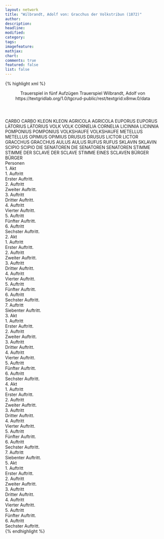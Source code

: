 ```yaml
---
layout: network
title: "Wilbrandt, Adolf von: Gracchus der Volkstribun (1872)"
author:
description:
headline:
modified:
category:
tags:
imagefeature: 
mathjax: 
chart: 
comments: true
featured: false
list: false
---
```

{% highlight xml %}
<?xml-model href="https://raw.githubusercontent.com/DLiNa/project/master/rules/lina.rnc"?><?xml-model href="https://raw.githubusercontent.com/DLiNa/project/master/rules/lina.sch"?>
<play xmlns="http://lina.digital">
  <header>
    <title>Gracchus der Volkstribun</title>
    <subtitle>Trauerspiel in fünf Aufzügen</subtitle>
    <genretitle>Trauerspiel</genretitle>
    <author>Wilbrandt, Adolf von</author>
    <date when="1872" type="print"/>
    <source>https://textgridlab.org/1.0/tgcrud-public/rest/textgrid:x8mw.0/data</source>
  </header>
  <personae>
    <character>
      <name>CARBO</name>
      <alias xml:id="carbo">
        <name>CARBO</name>
      </alias>
    </character>
    <character>
      <name>KLEON</name>
      <alias xml:id="kleon">
        <name>KLEON</name>
      </alias>
    </character>
    <character>
      <name>AGRICOLA</name>
      <alias xml:id="agricola">
        <name>AGRICOLA</name>
      </alias>
    </character>
    <character>
      <name>EUPORUS</name>
      <alias xml:id="euporus">
        <name>EUPORUS</name>
      </alias>
    </character>
    <character>
      <name>LÄTORIUS</name>
      <alias xml:id="lätorius">
        <name>LÄTORIUS</name>
      </alias>
    </character>
    <character>
      <name>VOLK</name>
      <alias xml:id="volk">
        <name>VOLK</name>
      </alias>
    </character>
    <character>
      <name>CORNELIA</name>
      <alias xml:id="cornelia">
        <name>CORNELIA</name>
      </alias>
    </character>
    <character>
      <name>LICINNIA</name>
      <alias xml:id="licinnia">
        <name>LICINNIA</name>
      </alias>
    </character>
    <character>
      <name>POMPONIUS</name>
      <alias xml:id="pomponius">
        <name>POMPONIUS</name>
      </alias>
    </character>
    <character>
      <name>VOLKSHAUFE</name>
      <alias xml:id="volkshaufe">
        <name>VOLKSHAUFE</name>
      </alias>
    </character>
    <character>
      <name>METELLUS</name>
      <alias xml:id="metellus">
        <name>METELLUS</name>
      </alias>
    </character>
    <character>
      <name>OPIMIUS</name>
      <alias xml:id="opimius">
        <name>OPIMIUS</name>
      </alias>
    </character>
    <character>
      <name>DRUSUS</name>
      <alias xml:id="drusus">
        <name>DRUSUS</name>
      </alias>
    </character>
    <character>
      <name>LICTOR</name>
      <alias xml:id="lictor">
        <name>LICTOR</name>
      </alias>
    </character>
    <character>
      <name>GRACCHUS</name>
      <alias xml:id="gracchus">
        <name>GRACCHUS</name>
      </alias>
    </character>
    <character>
      <name>AULUS</name>
      <alias xml:id="aulus">
        <name>AULUS</name>
      </alias>
    </character>
    <character>
      <name>RUFUS</name>
      <alias xml:id="rufus">
        <name>RUFUS</name>
      </alias>
    </character>
    <character>
      <name>SKLAVIN</name>
      <alias xml:id="sklavin">
        <name>SKLAVIN</name>
      </alias>
    </character>
    <character>
      <name>SCIPIO</name>
      <alias xml:id="scipio">
        <name>SCIPIO</name>
      </alias>
    </character>
    <character>
      <name>DIE SENATOREN</name>
      <alias xml:id="die_senatoren">
        <name>DIE SENATOREN</name>
      </alias>
      <alias xml:id="senatoren">
        <name>SENATOREN</name>
      </alias>
    </character>
    <character>
      <name>STIMME</name>
      <alias xml:id="stimme">
        <name>STIMME</name>
      </alias>
    </character>
    <character>
      <name>DER SCLAVE</name>
      <alias xml:id="der_sclave">
        <name>DER SCLAVE</name>
      </alias>
      <alias xml:id="stimme_eines_sclaven" type="voiceOf">
        <name>STIMME EINES SCLAVEN</name>
      </alias>
    </character>
    <character>
      <name>BÜRGER</name>
      <alias xml:id="bürger">
        <name>BÜRGER</name>
      </alias>
    </character>
  </personae>
  <text>
    <div>
      <head>Personen</head>
    </div>
    <div>
      <head>1. Akt</head>
      <div>
        <head>1. Auftritt</head>
        <div>
          <head>Erster Auftritt.</head>
          <sp who="#carbo">
            <amount n="6" unit="speech_acts"/>
            <amount n="80" unit="words"/>
            <amount n="4" unit="lines"/>
            <amount n="449" unit="chars"/>
          </sp>
          <sp who="#kleon">
            <amount n="6" unit="speech_acts"/>
            <amount n="126" unit="words"/>
            <amount n="3" unit="lines"/>
            <amount n="676" unit="chars"/>
          </sp>
          <sp who="#agricola">
            <amount n="8" unit="speech_acts"/>
            <amount n="123" unit="words"/>
            <amount n="5" unit="lines"/>
            <amount n="673" unit="chars"/>
          </sp>
          <sp who="#euporus">
            <amount n="5" unit="speech_acts"/>
            <amount n="156" unit="words"/>
            <amount n="3" unit="lines"/>
            <amount n="798" unit="chars"/>
          </sp>
        </div>
      </div>
      <div>
        <head>2. Auftritt</head>
        <div>
          <head>Zweiter Auftritt.</head>
          <sp who="#lätorius">
            <amount n="4" unit="speech_acts"/>
            <amount n="96" unit="words"/>
            <amount n="2" unit="lines"/>
            <amount n="531" unit="chars"/>
          </sp>
          <sp who="#volk">
            <amount n="1" unit="speech_acts"/>
            <amount n="8" unit="words"/>
            <amount n="1" unit="lines"/>
            <amount n="43" unit="chars"/>
          </sp>
          <sp who="#cornelia">
            <amount n="5" unit="speech_acts"/>
            <amount n="187" unit="words"/>
            <amount n="1" unit="lines"/>
            <amount n="1033" unit="chars"/>
          </sp>
          <sp who="#licinnia">
            <amount n="3" unit="speech_acts"/>
            <amount n="34" unit="words"/>
            <amount n="2" unit="lines"/>
            <amount n="165" unit="chars"/>
          </sp>
        </div>
      </div>
      <div>
        <head>3. Auftritt</head>
        <div>
          <head>Dritter Auftritt.</head>
          <sp who="#cornelia">
            <amount n="3" unit="speech_acts"/>
            <amount n="24" unit="words"/>
            <amount n="3" unit="lines"/>
            <amount n="123" unit="chars"/>
          </sp>
          <sp who="#pomponius">
            <amount n="5" unit="speech_acts"/>
            <amount n="288" unit="words"/>
            <amount n="1613" unit="chars"/>
          </sp>
          <sp who="#licinnia">
            <amount n="5" unit="speech_acts"/>
            <amount n="131" unit="words"/>
            <amount n="3" unit="lines"/>
            <amount n="649" unit="chars"/>
          </sp>
        </div>
      </div>
      <div>
        <head>4. Auftritt</head>
        <div>
          <head>Vierter Auftritt.</head>
          <sp who="#kleon">
            <amount n="5" unit="speech_acts"/>
            <amount n="176" unit="words"/>
            <amount n="1" unit="lines"/>
            <amount n="1001" unit="chars"/>
          </sp>
          <sp who="#lätorius">
            <amount n="7" unit="speech_acts"/>
            <amount n="94" unit="words"/>
            <amount n="6" unit="lines"/>
            <amount n="527" unit="chars"/>
          </sp>
          <sp who="#agricola">
            <amount n="2" unit="speech_acts"/>
            <amount n="78" unit="words"/>
            <amount n="432" unit="chars"/>
          </sp>
          <sp who="#carbo">
            <amount n="2" unit="speech_acts"/>
            <amount n="14" unit="words"/>
            <amount n="2" unit="lines"/>
            <amount n="72" unit="chars"/>
          </sp>
          <sp who="#volkshaufe">
            <amount n="1" unit="speech_acts"/>
            <amount n="4" unit="words"/>
            <amount n="1" unit="lines"/>
            <amount n="24" unit="chars"/>
          </sp>
          <sp who="#metellus">
            <amount n="3" unit="speech_acts"/>
            <amount n="178" unit="words"/>
            <amount n="908" unit="chars"/>
          </sp>
          <sp who="#opimius">
            <amount n="6" unit="speech_acts"/>
            <amount n="212" unit="words"/>
            <amount n="3" unit="lines"/>
            <amount n="1222" unit="chars"/>
          </sp>
          <sp who="#volk">
            <amount n="1" unit="speech_acts"/>
            <amount n="15" unit="words"/>
            <amount n="1" unit="lines"/>
            <amount n="80" unit="chars"/>
          </sp>
        </div>
      </div>
      <div>
        <head>5. Auftritt</head>
        <div>
          <head>Fünfter Auftritt.</head>
          <sp who="#metellus">
            <amount n="6" unit="speech_acts"/>
            <amount n="133" unit="words"/>
            <amount n="2" unit="lines"/>
            <amount n="786" unit="chars"/>
          </sp>
          <sp who="#opimius">
            <amount n="5" unit="speech_acts"/>
            <amount n="121" unit="words"/>
            <amount n="2" unit="lines"/>
            <amount n="680" unit="chars"/>
          </sp>
          <sp who="#drusus">
            <amount n="2" unit="speech_acts"/>
            <amount n="145" unit="words"/>
            <amount n="759" unit="chars"/>
          </sp>
          <sp who="#volk">
            <amount n="1" unit="speech_acts"/>
            <amount n="6" unit="words"/>
            <amount n="1" unit="lines"/>
            <amount n="28" unit="chars"/>
          </sp>
          <sp who="#agricola">
            <amount n="1" unit="speech_acts"/>
            <amount n="5" unit="words"/>
            <amount n="1" unit="lines"/>
            <amount n="29" unit="chars"/>
          </sp>
          <sp who="#lictor">
            <amount n="1" unit="speech_acts"/>
            <amount n="7" unit="words"/>
            <amount n="1" unit="lines"/>
            <amount n="42" unit="chars"/>
          </sp>
        </div>
      </div>
      <div>
        <head>6. Auftritt</head>
        <div>
          <head>Sechster Auftritt.</head>
          <sp who="#opimius">
            <amount n="10" unit="speech_acts"/>
            <amount n="247" unit="words"/>
            <amount n="5" unit="lines"/>
            <amount n="1312" unit="chars"/>
          </sp>
          <sp who="#pomponius">
            <amount n="4" unit="speech_acts"/>
            <amount n="43" unit="words"/>
            <amount n="3" unit="lines"/>
            <amount n="210" unit="chars"/>
          </sp>
          <sp who="#gracchus">
            <amount n="17" unit="speech_acts"/>
            <amount n="1069" unit="words"/>
            <amount n="3" unit="lines"/>
            <amount n="5949" unit="chars"/>
          </sp>
          <sp who="#agricola">
            <amount n="7" unit="speech_acts"/>
            <amount n="46" unit="words"/>
            <amount n="6" unit="lines"/>
            <amount n="247" unit="chars"/>
          </sp>
          <sp who="#carbo">
            <amount n="6" unit="speech_acts"/>
            <amount n="44" unit="words"/>
            <amount n="6" unit="lines"/>
            <amount n="217" unit="chars"/>
          </sp>
          <sp who="#volk">
            <amount n="16" unit="speech_acts"/>
            <amount n="111" unit="words"/>
            <amount n="15" unit="lines"/>
            <amount n="595" unit="chars"/>
          </sp>
          <sp who="#metellus">
            <amount n="4" unit="speech_acts"/>
            <amount n="42" unit="words"/>
            <amount n="4" unit="lines"/>
            <amount n="228" unit="chars"/>
          </sp>
          <sp who="#senatoren #volk">
            <amount n="1" unit="speech_acts"/>
            <amount n="9" unit="words"/>
            <amount n="1" unit="lines"/>
            <amount n="57" unit="chars"/>
          </sp>
          <sp who="#lätorius">
            <amount n="9" unit="speech_acts"/>
            <amount n="95" unit="words"/>
            <amount n="8" unit="lines"/>
            <amount n="520" unit="chars"/>
          </sp>
        </div>
      </div>
    </div>
    <div>
      <head>2. Akt</head>
      <div>
        <head>1. Auftritt</head>
        <div>
          <head>Erster Auftritt.</head>
          <sp who="#euporus">
            <amount n="3" unit="speech_acts"/>
            <amount n="23" unit="words"/>
            <amount n="3" unit="lines"/>
            <amount n="140" unit="chars"/>
          </sp>
          <sp who="#metellus">
            <amount n="10" unit="speech_acts"/>
            <amount n="333" unit="words"/>
            <amount n="4" unit="lines"/>
            <amount n="1909" unit="chars"/>
          </sp>
          <sp who="#aulus">
            <amount n="2" unit="speech_acts"/>
            <amount n="5" unit="words"/>
            <amount n="2" unit="lines"/>
            <amount n="30" unit="chars"/>
          </sp>
          <sp who="#rufus">
            <amount n="1" unit="speech_acts"/>
            <amount n="2" unit="words"/>
            <amount n="1" unit="lines"/>
            <amount n="14" unit="chars"/>
          </sp>
          <sp who="#opimius">
            <amount n="3" unit="speech_acts"/>
            <amount n="44" unit="words"/>
            <amount n="2" unit="lines"/>
            <amount n="253" unit="chars"/>
          </sp>
          <sp who="#drusus">
            <amount n="1" unit="speech_acts"/>
            <amount n="38" unit="words"/>
            <amount n="209" unit="chars"/>
          </sp>
        </div>
      </div>
      <div>
        <head>2. Auftritt</head>
        <div>
          <head>Zweiter Auftritt.</head>
          <sp who="#opimius">
            <amount n="16" unit="speech_acts"/>
            <amount n="463" unit="words"/>
            <amount n="8" unit="lines"/>
            <amount n="2523" unit="chars"/>
          </sp>
          <sp who="#drusus">
            <amount n="16" unit="speech_acts"/>
            <amount n="245" unit="words"/>
            <amount n="12" unit="lines"/>
            <amount n="1370" unit="chars"/>
          </sp>
        </div>
      </div>
      <div>
        <head>3. Auftritt</head>
        <div>
          <head>Dritter Auftritt.</head>
          <sp who="#gracchus">
            <amount n="4" unit="speech_acts"/>
            <amount n="277" unit="words"/>
            <amount n="3" unit="lines"/>
            <amount n="1570" unit="chars"/>
          </sp>
          <sp who="#metellus">
            <amount n="3" unit="speech_acts"/>
            <amount n="103" unit="words"/>
            <amount n="1" unit="lines"/>
            <amount n="552" unit="chars"/>
          </sp>
          <sp who="#aulus">
            <amount n="1" unit="speech_acts"/>
            <amount n="5" unit="words"/>
            <amount n="1" unit="lines"/>
            <amount n="40" unit="chars"/>
          </sp>
        </div>
      </div>
      <div>
        <head>4. Auftritt</head>
        <div>
          <head>Vierter Auftritt.</head>
          <sp who="#gracchus">
            <amount n="13" unit="speech_acts"/>
            <amount n="162" unit="words"/>
            <amount n="8" unit="lines"/>
            <amount n="846" unit="chars"/>
          </sp>
          <sp who="#lätorius">
            <amount n="11" unit="speech_acts"/>
            <amount n="606" unit="words"/>
            <amount n="3" unit="lines"/>
            <amount n="3325" unit="chars"/>
          </sp>
          <sp who="#euporus">
            <amount n="2" unit="speech_acts"/>
            <amount n="41" unit="words"/>
            <amount n="1" unit="lines"/>
            <amount n="209" unit="chars"/>
          </sp>
        </div>
      </div>
      <div>
        <head>5. Auftritt</head>
        <div>
          <head>Fünfter Auftritt.</head>
          <sp who="#gracchus">
            <amount n="6" unit="speech_acts"/>
            <amount n="321" unit="words"/>
            <amount n="2" unit="lines"/>
            <amount n="1762" unit="chars"/>
          </sp>
          <sp who="#kleon">
            <amount n="6" unit="speech_acts"/>
            <amount n="119" unit="words"/>
            <amount n="4" unit="lines"/>
            <amount n="667" unit="chars"/>
          </sp>
          <sp who="#sklavin">
            <amount n="1" unit="speech_acts"/>
            <amount n="56" unit="words"/>
            <amount n="307" unit="chars"/>
          </sp>
        </div>
      </div>
      <div>
        <head>6. Auftritt</head>
        <div>
          <head>Sechster Auftritt.</head>
          <sp who="#lätorius">
            <amount n="8" unit="speech_acts"/>
            <amount n="140" unit="words"/>
            <amount n="5" unit="lines"/>
            <amount n="758" unit="chars"/>
          </sp>
          <sp who="#kleon">
            <amount n="4" unit="speech_acts"/>
            <amount n="122" unit="words"/>
            <amount n="683" unit="chars"/>
          </sp>
          <sp who="#volk">
            <amount n="7" unit="speech_acts"/>
            <amount n="76" unit="words"/>
            <amount n="6" unit="lines"/>
            <amount n="397" unit="chars"/>
          </sp>
          <sp who="#gracchus">
            <amount n="7" unit="speech_acts"/>
            <amount n="279" unit="words"/>
            <amount n="2" unit="lines"/>
            <amount n="1532" unit="chars"/>
          </sp>
          <sp who="#euporus">
            <amount n="2" unit="speech_acts"/>
            <amount n="26" unit="words"/>
            <amount n="1" unit="lines"/>
            <amount n="132" unit="chars"/>
          </sp>
          <sp who="#licinnia">
            <amount n="1" unit="speech_acts"/>
            <amount n="11" unit="words"/>
            <amount n="1" unit="lines"/>
            <amount n="50" unit="chars"/>
          </sp>
        </div>
      </div>
      <div>
        <head>7. Auftritt</head>
        <div>
          <head>Siebenter Auftritt.</head>
          <sp who="#gracchus">
            <amount n="18" unit="speech_acts"/>
            <amount n="663" unit="words"/>
            <amount n="6" unit="lines"/>
            <amount n="3528" unit="chars"/>
          </sp>
          <sp who="#licinnia">
            <amount n="10" unit="speech_acts"/>
            <amount n="407" unit="words"/>
            <amount n="4" unit="lines"/>
            <amount n="2155" unit="chars"/>
          </sp>
          <sp who="#cornelia">
            <amount n="10" unit="speech_acts"/>
            <amount n="724" unit="words"/>
            <amount n="3" unit="lines"/>
            <amount n="3975" unit="chars"/>
          </sp>
        </div>
      </div>
    </div>
    <div>
      <head>3. Akt</head>
      <div>
        <head>1. Auftritt</head>
        <div>
          <head>Erster Auftritt.</head>
          <sp who="#euporus">
            <amount n="3" unit="speech_acts"/>
            <amount n="100" unit="words"/>
            <amount n="516" unit="chars"/>
          </sp>
          <sp who="#carbo">
            <amount n="8" unit="speech_acts"/>
            <amount n="151" unit="words"/>
            <amount n="6" unit="lines"/>
            <amount n="827" unit="chars"/>
          </sp>
          <sp who="#agricola">
            <amount n="7" unit="speech_acts"/>
            <amount n="263" unit="words"/>
            <amount n="1" unit="lines"/>
            <amount n="1452" unit="chars"/>
          </sp>
        </div>
      </div>
      <div>
        <head>2. Auftritt</head>
        <div>
          <head>Zweiter Auftritt.</head>
          <sp who="#carbo">
            <amount n="7" unit="speech_acts"/>
            <amount n="125" unit="words"/>
            <amount n="4" unit="lines"/>
            <amount n="675" unit="chars"/>
          </sp>
          <sp who="#agricola">
            <amount n="7" unit="speech_acts"/>
            <amount n="179" unit="words"/>
            <amount n="3" unit="lines"/>
            <amount n="971" unit="chars"/>
          </sp>
          <sp who="#volk">
            <amount n="3" unit="speech_acts"/>
            <amount n="40" unit="words"/>
            <amount n="2" unit="lines"/>
            <amount n="227" unit="chars"/>
          </sp>
        </div>
      </div>
      <div>
        <head>3. Auftritt</head>
        <div>
          <head>Dritter Auftritt.</head>
          <sp who="#scipio">
            <amount n="5" unit="speech_acts"/>
            <amount n="219" unit="words"/>
            <amount n="2" unit="lines"/>
            <amount n="1225" unit="chars"/>
          </sp>
          <sp who="#carbo">
            <amount n="1" unit="speech_acts"/>
            <amount n="3" unit="words"/>
            <amount n="1" unit="lines"/>
            <amount n="25" unit="chars"/>
          </sp>
          <sp who="#agricola">
            <amount n="3" unit="speech_acts"/>
            <amount n="30" unit="words"/>
            <amount n="3" unit="lines"/>
            <amount n="147" unit="chars"/>
          </sp>
        </div>
      </div>
      <div>
        <head>4. Auftritt</head>
        <div>
          <head>Vierter Auftritt.</head>
          <sp who="#carbo">
            <amount n="6" unit="speech_acts"/>
            <amount n="86" unit="words"/>
            <amount n="4" unit="lines"/>
            <amount n="465" unit="chars"/>
          </sp>
          <sp who="#agricola">
            <amount n="6" unit="speech_acts"/>
            <amount n="90" unit="words"/>
            <amount n="4" unit="lines"/>
            <amount n="490" unit="chars"/>
          </sp>
          <sp who="#volk">
            <amount n="3" unit="speech_acts"/>
            <amount n="17" unit="words"/>
            <amount n="3" unit="lines"/>
            <amount n="81" unit="chars"/>
          </sp>
          <sp who="#opimius">
            <amount n="6" unit="speech_acts"/>
            <amount n="106" unit="words"/>
            <amount n="3" unit="lines"/>
            <amount n="584" unit="chars"/>
          </sp>
          <sp who="#drusus">
            <amount n="5" unit="speech_acts"/>
            <amount n="175" unit="words"/>
            <amount n="1" unit="lines"/>
            <amount n="973" unit="chars"/>
          </sp>
        </div>
      </div>
      <div>
        <head>5. Auftritt</head>
        <div>
          <head>Fünfter Auftritt.</head>
          <sp who="#volk">
            <amount n="2" unit="speech_acts"/>
            <amount n="9" unit="words"/>
            <amount n="2" unit="lines"/>
            <amount n="49" unit="chars"/>
          </sp>
          <sp who="#agricola">
            <amount n="2" unit="speech_acts"/>
            <amount n="42" unit="words"/>
            <amount n="1" unit="lines"/>
            <amount n="233" unit="chars"/>
          </sp>
          <sp who="#gracchus">
            <amount n="11" unit="speech_acts"/>
            <amount n="463" unit="words"/>
            <amount n="3" unit="lines"/>
            <amount n="2533" unit="chars"/>
          </sp>
          <sp who="#lätorius">
            <amount n="2" unit="speech_acts"/>
            <amount n="66" unit="words"/>
            <amount n="1" unit="lines"/>
            <amount n="373" unit="chars"/>
          </sp>
          <sp who="#pomponius">
            <amount n="8" unit="speech_acts"/>
            <amount n="211" unit="words"/>
            <amount n="5" unit="lines"/>
            <amount n="1164" unit="chars"/>
          </sp>
          <sp who="#euporus">
            <amount n="2" unit="speech_acts"/>
            <amount n="21" unit="words"/>
            <amount n="2" unit="lines"/>
            <amount n="115" unit="chars"/>
          </sp>
          <sp who="#lictor">
            <amount n="1" unit="speech_acts"/>
            <amount n="6" unit="words"/>
            <amount n="1" unit="lines"/>
            <amount n="28" unit="chars"/>
          </sp>
        </div>
      </div>
      <div>
        <head>6. Auftritt</head>
        <div>
          <head>Sechster Auftritt.</head>
          <sp who="#gracchus">
            <amount n="15" unit="speech_acts"/>
            <amount n="963" unit="words"/>
            <amount n="4" unit="lines"/>
            <amount n="5405" unit="chars"/>
          </sp>
          <sp who="#scipio">
            <amount n="17" unit="speech_acts"/>
            <amount n="607" unit="words"/>
            <amount n="5" unit="lines"/>
            <amount n="3263" unit="chars"/>
          </sp>
          <sp who="#lictor">
            <amount n="1" unit="speech_acts"/>
            <amount n="5" unit="words"/>
            <amount n="1" unit="lines"/>
            <amount n="27" unit="chars"/>
          </sp>
          <sp who="#metellus">
            <amount n="9" unit="speech_acts"/>
            <amount n="171" unit="words"/>
            <amount n="8" unit="lines"/>
            <amount n="946" unit="chars"/>
          </sp>
          <sp who="#opimius">
            <amount n="7" unit="speech_acts"/>
            <amount n="134" unit="words"/>
            <amount n="4" unit="lines"/>
            <amount n="721" unit="chars"/>
          </sp>
          <sp who="#senatoren #volk">
            <amount n="1" unit="speech_acts"/>
            <amount n="5" unit="words"/>
            <amount n="1" unit="lines"/>
            <amount n="32" unit="chars"/>
          </sp>
          <sp who="#volk">
            <amount n="6" unit="speech_acts"/>
            <amount n="36" unit="words"/>
            <amount n="6" unit="lines"/>
            <amount n="176" unit="chars"/>
          </sp>
          <sp who="#drusus">
            <amount n="6" unit="speech_acts"/>
            <amount n="101" unit="words"/>
            <amount n="3" unit="lines"/>
            <amount n="565" unit="chars"/>
          </sp>
          <sp who="#lätorius">
            <amount n="4" unit="speech_acts"/>
            <amount n="33" unit="words"/>
            <amount n="4" unit="lines"/>
            <amount n="187" unit="chars"/>
          </sp>
          <sp who="#pomponius">
            <amount n="2" unit="speech_acts"/>
            <amount n="12" unit="words"/>
            <amount n="2" unit="lines"/>
            <amount n="65" unit="chars"/>
          </sp>
          <sp who="#die_senatoren">
            <amount n="1" unit="speech_acts"/>
            <amount n="4" unit="words"/>
            <amount n="1" unit="lines"/>
            <amount n="23" unit="chars"/>
          </sp>
          <sp who="#senatoren">
            <amount n="1" unit="speech_acts"/>
            <amount n="26" unit="words"/>
            <amount n="151" unit="chars"/>
          </sp>
        </div>
      </div>
    </div>
    <div>
      <head>4. Akt</head>
      <div>
        <head>1. Auftritt</head>
        <div>
          <head>Erster Auftritt.</head>
          <sp who="#licinnia">
            <amount n="8" unit="speech_acts"/>
            <amount n="119" unit="words"/>
            <amount n="6" unit="lines"/>
            <amount n="629" unit="chars"/>
          </sp>
          <sp who="#euporus">
            <amount n="3" unit="speech_acts"/>
            <amount n="9" unit="words"/>
            <amount n="3" unit="lines"/>
            <amount n="58" unit="chars"/>
          </sp>
          <sp who="#pomponius">
            <amount n="5" unit="speech_acts"/>
            <amount n="286" unit="words"/>
            <amount n="1" unit="lines"/>
            <amount n="1627" unit="chars"/>
          </sp>
        </div>
      </div>
      <div>
        <head>2. Auftritt</head>
        <div>
          <head>Zweiter Auftritt.</head>
          <sp who="#gracchus">
            <amount n="5" unit="speech_acts"/>
            <amount n="218" unit="words"/>
            <amount n="1" unit="lines"/>
            <amount n="1164" unit="chars"/>
          </sp>
          <sp who="#agricola">
            <amount n="1" unit="speech_acts"/>
            <amount n="9" unit="words"/>
            <amount n="1" unit="lines"/>
            <amount n="52" unit="chars"/>
          </sp>
          <sp who="#volk">
            <amount n="1" unit="speech_acts"/>
            <amount n="14" unit="words"/>
            <amount n="1" unit="lines"/>
            <amount n="76" unit="chars"/>
          </sp>
          <sp who="#licinnia">
            <amount n="3" unit="speech_acts"/>
            <amount n="51" unit="words"/>
            <amount n="1" unit="lines"/>
            <amount n="296" unit="chars"/>
          </sp>
          <sp who="#cornelia">
            <amount n="5" unit="speech_acts"/>
            <amount n="160" unit="words"/>
            <amount n="2" unit="lines"/>
            <amount n="828" unit="chars"/>
          </sp>
          <sp who="#euporus">
            <amount n="1" unit="speech_acts"/>
            <amount n="6" unit="words"/>
            <amount n="1" unit="lines"/>
            <amount n="27" unit="chars"/>
          </sp>
          <sp who="#pomponius">
            <amount n="2" unit="speech_acts"/>
            <amount n="58" unit="words"/>
            <amount n="291" unit="chars"/>
          </sp>
        </div>
      </div>
      <div>
        <head>3. Auftritt</head>
        <div>
          <head>Dritter Auftritt.</head>
          <sp who="#lätorius">
            <amount n="8" unit="speech_acts"/>
            <amount n="61" unit="words"/>
            <amount n="7" unit="lines"/>
            <amount n="272" unit="chars"/>
          </sp>
          <sp who="#pomponius">
            <amount n="8" unit="speech_acts"/>
            <amount n="374" unit="words"/>
            <amount n="1" unit="lines"/>
            <amount n="1992" unit="chars"/>
          </sp>
        </div>
      </div>
      <div>
        <head>4. Auftritt</head>
        <div>
          <head>Vierter Auftritt.</head>
          <sp who="#lätorius">
            <amount n="5" unit="speech_acts"/>
            <amount n="201" unit="words"/>
            <amount n="2" unit="lines"/>
            <amount n="1113" unit="chars"/>
          </sp>
          <sp who="#opimius">
            <amount n="1" unit="speech_acts"/>
            <amount n="3" unit="words"/>
            <amount n="1" unit="lines"/>
            <amount n="19" unit="chars"/>
          </sp>
          <sp who="#scipio">
            <amount n="4" unit="speech_acts"/>
            <amount n="182" unit="words"/>
            <amount n="2" unit="lines"/>
            <amount n="1038" unit="chars"/>
          </sp>
        </div>
      </div>
      <div>
        <head>5. Auftritt</head>
        <div>
          <head>Fünfter Auftritt.</head>
          <sp who="#scipio">
            <amount n="8" unit="speech_acts"/>
            <amount n="280" unit="words"/>
            <amount n="2" unit="lines"/>
            <amount n="1499" unit="chars"/>
          </sp>
          <sp who="#cornelia">
            <amount n="9" unit="speech_acts"/>
            <amount n="331" unit="words"/>
            <amount n="3" unit="lines"/>
            <amount n="1775" unit="chars"/>
          </sp>
          <sp who="#euporus">
            <amount n="2" unit="speech_acts"/>
            <amount n="20" unit="words"/>
            <amount n="2" unit="lines"/>
            <amount n="105" unit="chars"/>
          </sp>
        </div>
      </div>
      <div>
        <head>6. Auftritt</head>
        <div>
          <head>Sechster Auftritt.</head>
          <sp who="#metellus">
            <amount n="10" unit="speech_acts"/>
            <amount n="271" unit="words"/>
            <amount n="4" unit="lines"/>
            <amount n="1368" unit="chars"/>
          </sp>
          <sp who="#aulus">
            <amount n="6" unit="speech_acts"/>
            <amount n="54" unit="words"/>
            <amount n="5" unit="lines"/>
            <amount n="292" unit="chars"/>
          </sp>
          <sp who="#rufus">
            <amount n="2" unit="speech_acts"/>
            <amount n="23" unit="words"/>
            <amount n="2" unit="lines"/>
            <amount n="134" unit="chars"/>
          </sp>
          <sp who="#stimme">
            <amount n="1" unit="speech_acts"/>
            <amount n="2" unit="words"/>
            <amount n="1" unit="lines"/>
            <amount n="11" unit="chars"/>
          </sp>
          <sp who="#lätorius">
            <amount n="1" unit="speech_acts"/>
          </sp>
          <sp who="#stimme_eines_sclaven">
            <amount n="1" unit="speech_acts"/>
            <amount n="7" unit="words"/>
            <amount n="1" unit="lines"/>
            <amount n="43" unit="chars"/>
          </sp>
          <sp who="#der_sclave">
            <amount n="2" unit="speech_acts"/>
            <amount n="86" unit="words"/>
            <amount n="1" unit="lines"/>
            <amount n="468" unit="chars"/>
          </sp>
          <sp who="#opimius">
            <amount n="2" unit="speech_acts"/>
            <amount n="39" unit="words"/>
            <amount n="1" unit="lines"/>
            <amount n="217" unit="chars"/>
          </sp>
          <sp who="#drusus">
            <amount n="3" unit="speech_acts"/>
            <amount n="141" unit="words"/>
            <amount n="867" unit="chars"/>
          </sp>
          <sp who="#volk">
            <amount n="1" unit="speech_acts"/>
            <amount n="10" unit="words"/>
            <amount n="1" unit="lines"/>
            <amount n="44" unit="chars"/>
          </sp>
        </div>
      </div>
      <div>
        <head>7. Auftritt</head>
        <div>
          <head>Siebenter Auftritt.</head>
          <sp who="#pomponius">
            <amount n="1" unit="speech_acts"/>
            <amount n="17" unit="words"/>
            <amount n="1" unit="lines"/>
            <amount n="81" unit="chars"/>
          </sp>
          <sp who="#gracchus">
            <amount n="5" unit="speech_acts"/>
            <amount n="55" unit="words"/>
            <amount n="5" unit="lines"/>
            <amount n="250" unit="chars"/>
          </sp>
          <sp who="#drusus">
            <amount n="2" unit="speech_acts"/>
            <amount n="73" unit="words"/>
            <amount n="389" unit="chars"/>
          </sp>
          <sp who="#cornelia">
            <amount n="1" unit="speech_acts"/>
            <amount n="3" unit="words"/>
            <amount n="1" unit="lines"/>
            <amount n="18" unit="chars"/>
          </sp>
          <sp who="#opimius">
            <amount n="3" unit="speech_acts"/>
            <amount n="104" unit="words"/>
            <amount n="1" unit="lines"/>
            <amount n="570" unit="chars"/>
          </sp>
          <sp who="#metellus">
            <amount n="2" unit="speech_acts"/>
            <amount n="96" unit="words"/>
            <amount n="542" unit="chars"/>
          </sp>
          <sp who="#licinnia">
            <amount n="2" unit="speech_acts"/>
            <amount n="14" unit="words"/>
            <amount n="2" unit="lines"/>
            <amount n="69" unit="chars"/>
          </sp>
        </div>
      </div>
    </div>
    <div>
      <head>5. Akt</head>
      <div>
        <head>1. Auftritt</head>
        <div>
          <head>Erster Auftritt.</head>
          <sp who="#agricola">
            <amount n="7" unit="speech_acts"/>
            <amount n="105" unit="words"/>
            <amount n="5" unit="lines"/>
            <amount n="586" unit="chars"/>
          </sp>
          <sp who="#euporus">
            <amount n="9" unit="speech_acts"/>
            <amount n="248" unit="words"/>
            <amount n="5" unit="lines"/>
            <amount n="1423" unit="chars"/>
          </sp>
          <sp who="#pomponius">
            <amount n="3" unit="speech_acts"/>
            <amount n="40" unit="words"/>
            <amount n="3" unit="lines"/>
            <amount n="218" unit="chars"/>
          </sp>
        </div>
      </div>
      <div>
        <head>2. Auftritt</head>
        <div>
          <head>Zweiter Auftritt.</head>
          <sp who="#gracchus">
            <amount n="8" unit="speech_acts"/>
            <amount n="204" unit="words"/>
            <amount n="3" unit="lines"/>
            <amount n="1098" unit="chars"/>
          </sp>
          <sp who="#pomponius">
            <amount n="7" unit="speech_acts"/>
            <amount n="166" unit="words"/>
            <amount n="3" unit="lines"/>
            <amount n="956" unit="chars"/>
          </sp>
          <sp who="#euporus">
            <amount n="4" unit="speech_acts"/>
            <amount n="92" unit="words"/>
            <amount n="2" unit="lines"/>
            <amount n="479" unit="chars"/>
          </sp>
          <sp who="#lictor">
            <amount n="1" unit="speech_acts"/>
            <amount n="4" unit="words"/>
            <amount n="1" unit="lines"/>
            <amount n="20" unit="chars"/>
          </sp>
        </div>
      </div>
      <div>
        <head>3. Auftritt</head>
        <div>
          <head>Dritter Auftritt.</head>
          <sp who="#lictor">
            <amount n="4" unit="speech_acts"/>
            <amount n="123" unit="words"/>
            <amount n="1" unit="lines"/>
            <amount n="694" unit="chars"/>
          </sp>
          <sp who="#pomponius">
            <amount n="3" unit="speech_acts"/>
            <amount n="55" unit="words"/>
            <amount n="1" unit="lines"/>
            <amount n="274" unit="chars"/>
          </sp>
          <sp who="#gracchus">
            <amount n="1" unit="speech_acts"/>
            <amount n="4" unit="words"/>
            <amount n="1" unit="lines"/>
            <amount n="21" unit="chars"/>
          </sp>
          <sp who="#agricola">
            <amount n="2" unit="speech_acts"/>
            <amount n="57" unit="words"/>
            <amount n="1" unit="lines"/>
            <amount n="332" unit="chars"/>
          </sp>
          <sp who="#bürger">
            <amount n="1" unit="speech_acts"/>
            <amount n="19" unit="words"/>
            <amount n="119" unit="chars"/>
          </sp>
        </div>
      </div>
      <div>
        <head>4. Auftritt</head>
        <div>
          <head>Vierter Auftritt.</head>
          <sp who="#gracchus">
            <amount n="7" unit="speech_acts"/>
            <amount n="395" unit="words"/>
            <amount n="1" unit="lines"/>
            <amount n="2075" unit="chars"/>
          </sp>
          <sp who="#licinnia">
            <amount n="4" unit="speech_acts"/>
            <amount n="126" unit="words"/>
            <amount n="2" unit="lines"/>
            <amount n="654" unit="chars"/>
          </sp>
          <sp who="#cornelia">
            <amount n="1" unit="speech_acts"/>
            <amount n="120" unit="words"/>
            <amount n="656" unit="chars"/>
          </sp>
          <sp who="#bürger">
            <amount n="4" unit="speech_acts"/>
            <amount n="32" unit="words"/>
            <amount n="4" unit="lines"/>
            <amount n="195" unit="chars"/>
          </sp>
          <sp who="#carbo">
            <amount n="3" unit="speech_acts"/>
            <amount n="149" unit="words"/>
            <amount n="857" unit="chars"/>
          </sp>
          <sp who="#pomponius">
            <amount n="3" unit="speech_acts"/>
            <amount n="15" unit="words"/>
            <amount n="3" unit="lines"/>
            <amount n="77" unit="chars"/>
          </sp>
          <sp who="#agricola">
            <amount n="1" unit="speech_acts"/>
            <amount n="3" unit="words"/>
            <amount n="1" unit="lines"/>
            <amount n="21" unit="chars"/>
          </sp>
        </div>
      </div>
      <div>
        <head>5. Auftritt</head>
        <div>
          <head>Fünfter Auftritt.</head>
          <sp who="#gracchus">
            <amount n="8" unit="speech_acts"/>
            <amount n="300" unit="words"/>
            <amount n="4" unit="lines"/>
            <amount n="1662" unit="chars"/>
          </sp>
          <sp who="#lätorius">
            <amount n="7" unit="speech_acts"/>
            <amount n="270" unit="words"/>
            <amount n="1" unit="lines"/>
            <amount n="1503" unit="chars"/>
          </sp>
          <sp who="#cornelia">
            <amount n="4" unit="speech_acts"/>
            <amount n="73" unit="words"/>
            <amount n="2" unit="lines"/>
            <amount n="424" unit="chars"/>
          </sp>
          <sp who="#pomponius">
            <amount n="4" unit="speech_acts"/>
            <amount n="114" unit="words"/>
            <amount n="1" unit="lines"/>
            <amount n="619" unit="chars"/>
          </sp>
          <sp who="#carbo">
            <amount n="3" unit="speech_acts"/>
            <amount n="52" unit="words"/>
            <amount n="2" unit="lines"/>
            <amount n="284" unit="chars"/>
          </sp>
          <sp who="#bürger">
            <amount n="3" unit="speech_acts"/>
            <amount n="38" unit="words"/>
            <amount n="2" unit="lines"/>
            <amount n="214" unit="chars"/>
          </sp>
          <sp who="#licinnia">
            <amount n="5" unit="speech_acts"/>
            <amount n="136" unit="words"/>
            <amount n="2" unit="lines"/>
            <amount n="682" unit="chars"/>
          </sp>
          <sp who="#lictor">
            <amount n="1" unit="speech_acts"/>
            <amount n="37" unit="words"/>
            <amount n="229" unit="chars"/>
          </sp>
          <sp who="#euporus">
            <amount n="1" unit="speech_acts"/>
            <amount n="24" unit="words"/>
            <amount n="119" unit="chars"/>
          </sp>
          <sp who="#agricola">
            <amount n="1" unit="speech_acts"/>
            <amount n="26" unit="words"/>
            <amount n="150" unit="chars"/>
          </sp>
        </div>
      </div>
      <div>
        <head>6. Auftritt</head>
        <div>
          <head>Sechster Auftritt.</head>
          <sp who="#euporus">
            <amount n="1" unit="speech_acts"/>
            <amount n="16" unit="words"/>
            <amount n="1" unit="lines"/>
            <amount n="96" unit="chars"/>
          </sp>
          <sp who="#gracchus">
            <amount n="2" unit="speech_acts"/>
            <amount n="88" unit="words"/>
            <amount n="442" unit="chars"/>
          </sp>
          <sp who="#licinnia">
            <amount n="2" unit="speech_acts"/>
            <amount n="19" unit="words"/>
            <amount n="2" unit="lines"/>
            <amount n="79" unit="chars"/>
          </sp>
          <sp who="#cornelia">
            <amount n="2" unit="speech_acts"/>
            <amount n="123" unit="words"/>
            <amount n="638" unit="chars"/>
          </sp>
          <sp who="#metellus">
            <amount n="1" unit="speech_acts"/>
            <amount n="13" unit="words"/>
            <amount n="1" unit="lines"/>
            <amount n="80" unit="chars"/>
          </sp>
        </div>
      </div>
    </div>
  </text>
</play>
{% endhighlight %}
